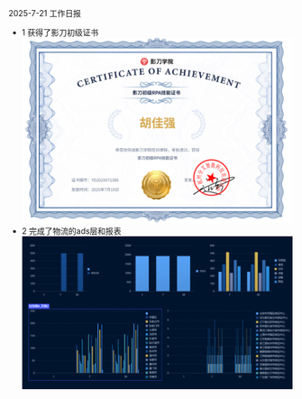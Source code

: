  2025-7-21 工作日报
 * 1 获得了影刀初级证书
 ![img.png](imgs/影刀.png)
 * 2 完成了物流的ads层和报表
 ![img_1.png](imgs/报表.png)